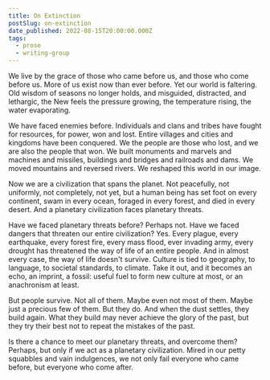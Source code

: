 ```yaml
---
title: On Extinction
postSlug: on-extinction
date_published: 2022-08-15T20:00:00.000Z
tags:
  - prose
  - writing-group
---
```


We live by the grace of those who came before us, and those who come before us. More of us exist now than ever before. Yet our world is faltering. Old wisdom of seasons no longer holds, and misguided, distracted, and lethargic, the New feels the pressure growing, the temperature rising, the water evaporating.

We have faced enemies before. Individuals and clans and tribes have fought for resources, for power, won and lost. Entire villages and cities and kingdoms have been conquered. We the people are those who lost, and we are also the people that won. We built monuments and marvels and machines and missiles, buildings and bridges and railroads and dams. We moved mountains and reversed rivers. We reshaped this world in our image.

Now we are a civilization that spans the planet. Not peacefully, not uniformly, not completely, not yet, but a human being has set foot on every continent, swam in every ocean, foraged in every forest, and died in every desert. And a planetary civilization faces planetary threats.

Have we faced planetary threats before? Perhaps not. Have we faced dangers that threaten our entire civilization? Yes. Every plague, every earthquake, every forest fire, every mass flood, ever invading army, every drought has threatened the way of life of an entire people. And in almost every case, the way of life doesn't survive. Culture is tied to geography, to language, to societal standards, to climate. Take it out, and it becomes an echo, an imprint, a fossil: useful fuel to form new culture at most, or an anachronism at least.

But people survive. Not all of them. Maybe even not most of them. Maybe just a precious few of them. But they do. And when the dust settles, they build again. What they build may never achieve the glory of the past, but they try their best not to repeat the mistakes of the past.

Is there a chance to meet our planetary threats, and overcome them? Perhaps, but only if we act as a planetary civilization. Mired in our petty squabbles and vain indulgences, we not only fail everyone who came before, but everyone who come after.
